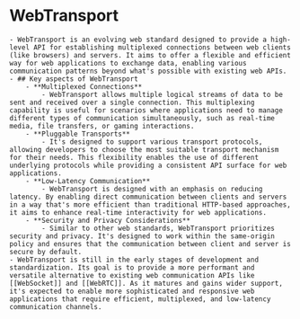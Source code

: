# WebTransport
	- WebTransport is an evolving web standard designed to provide a high-level API for establishing multiplexed connections between web clients (like browsers) and servers. It aims to offer a flexible and efficient way for web applications to exchange data, enabling various communication patterns beyond what's possible with existing web APIs.
	- ## Key aspects of WebTransport
		- **Multiplexed Connections**
			- WebTransport allows multiple logical streams of data to be sent and received over a single connection. This multiplexing capability is useful for scenarios where applications need to manage different types of communication simultaneously, such as real-time media, file transfers, or gaming interactions.
		- **Pluggable Transports**
			- It's designed to support various transport protocols, allowing developers to choose the most suitable transport mechanism for their needs. This flexibility enables the use of different underlying protocols while providing a consistent API surface for web applications.
		- **Low-Latency Communication**
			- WebTransport is designed with an emphasis on reducing latency. By enabling direct communication between clients and servers in a way that's more efficient than traditional HTTP-based approaches, it aims to enhance real-time interactivity for web applications.
		- **Security and Privacy Considerations**
			- Similar to other web standards, WebTransport prioritizes security and privacy. It's designed to work within the same-origin policy and ensures that the communication between client and server is secure by default.
	- WebTransport is still in the early stages of development and standardization. Its goal is to provide a more performant and versatile alternative to existing web communication APIs like [[WebSocket]] and [[WebRTC]]. As it matures and gains wider support, it's expected to enable more sophisticated and responsive web applications that require efficient, multiplexed, and low-latency communication channels.